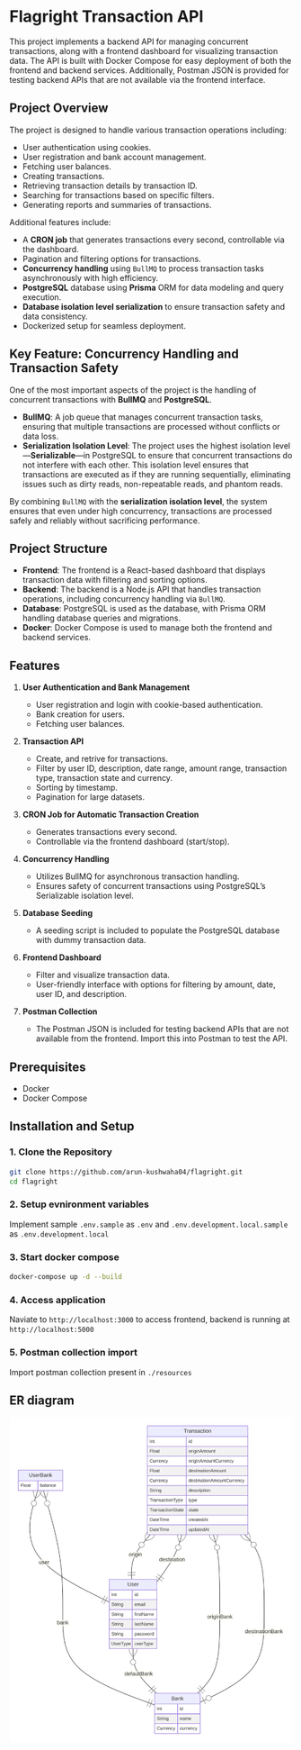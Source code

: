 # Flagright Transaction API

This project implements a backend API for managing concurrent transactions, along with a frontend dashboard for visualizing transaction data. The API is built with Docker Compose for easy deployment of both the frontend and backend services. Additionally, Postman JSON is provided for testing backend APIs that are not available via the frontend interface.

## Project Overview

The project is designed to handle various transaction operations including:
- User authentication using cookies.
- User registration and bank account management.
- Fetching user balances.
- Creating transactions.
- Retrieving transaction details by transaction ID.
- Searching for transactions based on specific filters.
- Generating reports and summaries of transactions.

Additional features include:
- A **CRON job** that generates transactions every second, controllable via the dashboard.
- Pagination and filtering options for transactions.
- **Concurrency handling** using `BullMQ` to process transaction tasks asynchronously with high efficiency.
- **PostgreSQL** database using **Prisma** ORM for data modeling and query execution.
- **Database isolation level serialization** to ensure transaction safety and data consistency.
- Dockerized setup for seamless deployment.

## Key Feature: Concurrency Handling and Transaction Safety

One of the most important aspects of the project is the handling of concurrent transactions with **BullMQ** and **PostgreSQL**.

- **BullMQ**: A job queue that manages concurrent transaction tasks, ensuring that multiple transactions are processed without conflicts or data loss.
- **Serialization Isolation Level**: The project uses the highest isolation level—**Serializable**—in PostgreSQL to ensure that concurrent transactions do not interfere with each other. This isolation level ensures that transactions are executed as if they are running sequentially, eliminating issues such as dirty reads, non-repeatable reads, and phantom reads.

By combining `BullMQ` with the **serialization isolation level**, the system ensures that even under high concurrency, transactions are processed safely and reliably without sacrificing performance.

## Project Structure

- **Frontend**: The frontend is a React-based dashboard that displays transaction data with filtering and sorting options.
- **Backend**: The backend is a Node.js API that handles transaction operations, including concurrency handling via `BullMQ`.
- **Database**: PostgreSQL is used as the database, with Prisma ORM handling database queries and migrations.
- **Docker**: Docker Compose is used to manage both the frontend and backend services.

## Features

1. **User Authentication and Bank Management**
   - User registration and login with cookie-based authentication.
   - Bank creation for users.
   - Fetching user balances.

2. **Transaction API**
   - Create, and retrive for transactions.
   - Filter by user ID, description, date range, amount range, transaction type, transaction state and currency.
   - Sorting by timestamp.
   - Pagination for large datasets.

3. **CRON Job for Automatic Transaction Creation**
   - Generates transactions every second.
   - Controllable via the frontend dashboard (start/stop).

4. **Concurrency Handling**
   - Utilizes BullMQ for asynchronous transaction handling.
   - Ensures safety of concurrent transactions using PostgreSQL’s Serializable isolation level.

5. **Database Seeding**
   - A seeding script is included to populate the PostgreSQL database with dummy transaction data.

6. **Frontend Dashboard**
   - Filter and visualize transaction data.
   - User-friendly interface with options for filtering by amount, date, user ID, and description.

7. **Postman Collection**
   - The Postman JSON is included for testing backend APIs that are not available from the frontend. Import this into Postman to test the API.

## Prerequisites

- Docker
- Docker Compose

## Installation and Setup

### 1. Clone the Repository

```bash
git clone https://github.com/arun-kushwaha04/flagright.git
cd flagright
```

### 2. Setup evnironment variables
Implement sample `.env.sample` as `.env` and `.env.development.local.sample` as `.env.development.local`

### 3. Start docker compose

```bash
docker-compose up -d --build
```

### 4. Access application
Naviate to `http://localhost:3000` to access frontend, backend is running at `http://localhost:5000`

### 5. Postman collection import
Import postman collection present in `./resources`

## ER diagram
![Database Schema](https://github.com/arun-kushwaha04/flagright/blob/main/resources/Schema%20ER%20diagram.svg)

